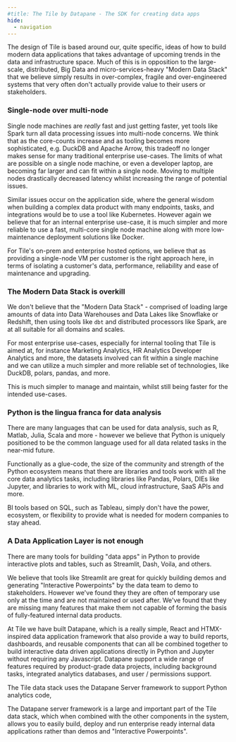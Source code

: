 ```yaml
---
#title: The Tile by Datapane - The SDK for creating data apps
hide:
  - navigation
---
```


The design of Tile is based around our, quite specific, ideas of how to build modern data applications that takes advantage of upcoming trends in the data and infrastructure space. Much of this is in opposition to the large-scale,  distributed, Big Data and micro-services-heavy "Modern Data Stack" that we believe simply results in over-complex, fragile and over-engineered systems that very often don't actually provide value to their users or stakeholders.

### Single-node over multi-node

Single node machines are *really* fast and just getting faster, yet tools like Spark turn all data processing issues into multi-node concerns. 
We think that as the core-counts increase and as tooling becomes more sophisticated, e.g. DuckDB and Apache Arrow,  this tradeoff no longer makes sense for many traditional enterprise use-cases.
The limits of what are possible on a single node machine, or even a developer laptop, are becoming far larger and can fit within a single node. Moving to multiple nodes drastically decreased latency whilst increasing the range of potential issues.


Similar issues occur on the application side, where the general wisdom when building a complex data product with many endpoints, tasks, and integrations would be to use a tool like Kubernetes. However again we believe that for an internal enterprise use-case, it is much simpler and more reliable to use a fast, multi-core single node machine along with more low-maintenance deployment solutions like Docker.


For Tile's on-prem and enterprise hosted options, we believe that as providing a single-node VM per customer is the right approach here, in terms of isolating a customer's data, performance, reliability and ease of maintenance and upgrading.


### The Modern Data Stack is overkill

We don't believe that the "Modern Data Stack" - comprised of loading large amounts of data into Data Warehouses and Data Lakes like Snowflake or Redshift, then using tools like `dbt` and distributed processors like Spark, are at all suitable for all domains and scales.

For most enterprise use-cases, especially for internal tooling that Tile is aimed at, for instance Marketing Analytics, HR Analytics Developer Analytics and more, the datasets involved can fit within a single machine and we can utilize a much simpler and more reliable set of technologies, like DuckDB, polars, pandas, and more.

This is much simpler to manage and maintain, whilst still being faster for the intended use-cases.


### Python is the lingua franca for data analysis

There are many languages that can be used for data analysis, such as R, Matlab, Julia, Scala and more - however we believe that Python is uniquely positioned to be the common language used for all data related tasks in the near-mid future.

Functionally as a glue-code, the size of the community and strength of the Python ecosystem means that there are libraries and tools work with all the core data analytics tasks, including libraries like Pandas, Polars, DIEs like Jupyter, and libraries to work with ML, cloud infrastructure, SaaS APIs and more.

BI tools based on SQL, such as Tableau, simply don't have the power, ecosystem, or flexibility to provide what is needed for modern companies to stay ahead.


### A Data Application Layer is not enough

There are many tools for building "data apps" in Python to provide interactive plots and tables, such as Streamlit, Dash, Voila, and others.

We believe that tools like Streamlit are great for quickly building demos and generating "Interactive Powerpoints" by the data team to demo to stakeholders. However we've found they they are often of temporary use only at the time and are not maintained or used after. We've found that they are missing many features that make them not capable of forming the basis of fully-featured internal data products.

At Tile we have built Datapane, which is a really simple, React and HTMX-inspired data application framework that also provide a way to build reports, dashboards, and reusable components that can all be combined together to build interactive data driven applications directly in Python and Jupyter without requiring any Javascript. Datapane support a wide range of features required by product-grade data projects, including background tasks, integrated analytics databases, and user / permissions support.

The Tile data stack  uses the Datapane Server framework to support Python analytics code, 

The Datapane server framework is a large and important part of the Tile data stack, which when combined with the other components in the system, allows you to easily build, deploy and run enterprise ready internal data applications rather than demos and "Interactive Powerpoints".
